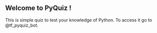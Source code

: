 ## Welcome to PyQuiz !

This is simple quiz to test your knowledge of Python. To access it go to @tf_pyquiz_bot.